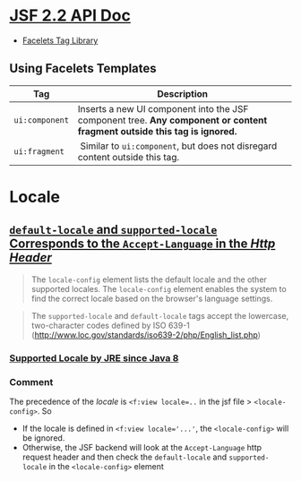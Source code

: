 # [JSF 2.2 API Doc](https://docs.oracle.com/javaee/7/index.html)

 * [Facelets Tag Library](https://docs.oracle.com/javaee/7/javaserver-faces-2-2/vdldocs-facelets/toc.htm)

## Using Facelets Templates
Tag           | Description
--------------|----------------------------------------------------------------------------------------------------------------------------
`ui:component`| Inserts a new UI component into the JSF component tree. **Any component or content fragment outside this tag is ignored.**
`ui:fragment` | Similar to `ui:component`, but does not disregard content outside this tag.



# Locale
## [`default-locale` and `supported-locale` Corresponds to the `Accept-Language` in the *Http Header*](https://docs.oracle.com/javaee/7/tutorial/jsf-configure005.htm)

> The `locale-config` element lists the default locale and the other supported locales. The `locale-config` element enables the system to find the correct locale based on the browser's language settings.

> The `supported-locale` and `default-locale` tags accept the lowercase, two-character codes defined by ISO 639-1 (http://www.loc.gov/standards/iso639-2/php/English_list.php)

### [Supported Locale by JRE since Java 8](https://www.oracle.com/java/technologies/javase/jdk8-jre8-suported-locales.html)

### Comment 
The precedence of the *locale* is `<f:view locale=..` in the jsf file > `<locale-config>`. So 

* If the locale is defined in `<f:view locale='...'`, the `<locale-config>` will be ignored.
* Otherwise, the JSF backend will look at the `Accept-Language` http request header and then check the `default-locale` and `supported-locale` in the `<locale-config>` element



